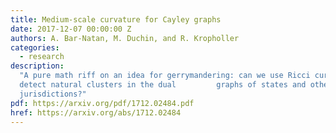```yaml
---
title: Medium-scale curvature for Cayley graphs
date: 2017-12-07 00:00:00 Z
authors: A. Bar-Natan, M. Duchin, and R. Kropholler
categories:
  - research
description:
  "A pure math riff on an idea for gerrymandering: can we use Ricci curvature to
  detect natural clusters in the dual         graphs of states and other
  jurisdictions?"
pdf: https://arxiv.org/pdf/1712.02484.pdf
href: https://arxiv.org/abs/1712.02484
---
```

